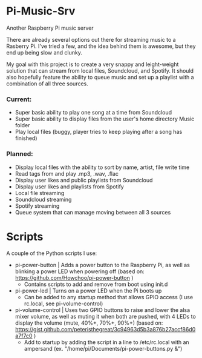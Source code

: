# Pi-Music-Srv
Another Raspberry Pi music server


There are already several options out there for streaming music to a Rasberry Pi.  I've tried a few, and the idea behind them is awesome, but they end up being slow and clunky.

My goal with this project is to create a very snappy and leight-weight solution that can stream from local files, Soundcloud, and Spotify.  It should also hopefully feature the ability to queue music and set up a playlist with a combination of all three sources.


### Current:
 - Super basic ability to play one song at a time from Soundcloud
 - Super basic ability to display files from the user's home directory Music folder
 - Play local files (buggy, player tries to keep playing after a song has finished)

### Planned:
 - Display local files with the ability to sort by name, artist, file write time
 - Read tags from and play .mp3, .wav, .flac
 - Display user likes and public playlists from Soundcloud
 - Display user likes and playlists from Spotify
 - Local file streaming
 - Soundcloud streaming
 - Spotify streaming
 - Queue system that can manage moving between all 3 sources



# Scripts
A couple of the Python scripts I use:
 - pi-power-button | Adds a power button to the Raspberry Pi, as well as blinking a power LED when powering off (based on: https://github.com/Howchoo/pi-power-button )
     - Contains scripts to add and remove from boot using init.d
 - pi-power-led | Turns on a power LED when the Pi boots up
     - Can be added to any startup method that allows GPIO access (I use rc.local, see pi-volume-control)
 - pi-volume-control | Uses two GPIO buttons to raise and lower the alsa mixer volume, as well as muting it when both are pushed, with 4 LEDs to display the volume (mute, 40%+, 70%+, 90%+) (based on: https://gist.github.com/peteristhegreat/3c94963d5b3a876b27accf86d0a7f7c0 )
     - Add to startup by adding the script in a line to /etc/rc.local with an ampersand (ex. "/home/pi/Documents/pi-power-buttons.py &")
